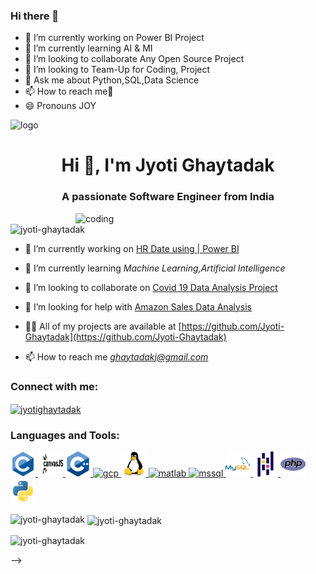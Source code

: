 ### Hi there 👋
- 🔭 I’m currently working on Power BI Project
- 🌱 I’m currently learning AI & MI
- 👯 I’m looking to collaborate Any Open Source Project
- 🤔 I’m looking to Team-Up for Coding, Project
- 💬 Ask me about Python,SQL,Data Science
- 📫 How to reach me📧
- 😄 Pronouns JOY

![logo](2_20240515_163814_0001.png)

<h1 align="center">Hi 👋, I'm Jyoti Ghaytadak</h1>
<h3 align="center">A passionate Software Engineer from India</h3>
<img align="right" alt="coding" width="400" src="https://gifdb.com/images/thumbnail/pc-programming-umiko-ahagon-xl8rbijsvnnrka63.gif">

<p align="left"> <img src="https://komarev.com/ghpvc/?username=jyoti-ghaytadak&label=Profile%20views&color=0e75b6&style=flat" alt="jyoti-ghaytadak" /> </p>

- 🔭 I’m currently working on [HR Date using | Power BI](https://github.com/Jyoti-Ghaytadak)

- 🌱 I’m currently learning *Machine Learning,Artificial Intelligence*

- 👯 I’m looking to collaborate on [Covid 19 Data Analysis Project](https://github.com/Jyoti-Ghaytadak)

- 🤝 I’m looking for help with [Amazon Sales Data Analysis](https://github.com/Jyoti-Ghaytadak)

- 👨‍💻 All of my projects are available at [https://github.com/Jyoti-Ghaytadak](https://github.com/Jyoti-Ghaytadak)

- 📫 How to reach me *ghaytadakj@gmail.com*

<h3 align="left">Connect with me:</h3>
<p align="left">
<a href="https://kaggle.com/jyotighaytadak" target="blank"><img align="center" src="https://raw.githubusercontent.com/rahuldkjain/github-profile-readme-generator/master/src/images/icons/Social/kaggle.svg" alt="jyotighaytadak" height="30" width="40" /></a>
</p>

<h3 align="left">Languages and Tools:</h3>
<p align="left"> <a href="https://www.cprogramming.com/" target="_blank" rel="noreferrer"> <img src="https://raw.githubusercontent.com/devicons/devicon/master/icons/c/c-original.svg" alt="c" width="40" height="40"/> </a> <a href="https://canvasjs.com" target="_blank" rel="noreferrer"> <img src="https://raw.githubusercontent.com/Hardik0307/Hardik0307/master/assets/canvasjs-charts.svg" alt="canvasjs" width="40" height="40"/> </a> <a href="https://www.w3schools.com/cpp/" target="_blank" rel="noreferrer"> <img src="https://raw.githubusercontent.com/devicons/devicon/master/icons/cplusplus/cplusplus-original.svg" alt="cplusplus" width="40" height="40"/> </a> <a href="https://cloud.google.com" target="_blank" rel="noreferrer"> <img src="https://www.vectorlogo.zone/logos/google_cloud/google_cloud-icon.svg" alt="gcp" width="40" height="40"/> </a> <a href="https://www.linux.org/" target="_blank" rel="noreferrer"> <img src="https://raw.githubusercontent.com/devicons/devicon/master/icons/linux/linux-original.svg" alt="linux" width="40" height="40"/> </a> <a href="https://www.mathworks.com/" target="_blank" rel="noreferrer"> <img src="https://upload.wikimedia.org/wikipedia/commons/2/21/Matlab_Logo.png" alt="matlab" width="40" height="40"/> </a> <a href="https://www.microsoft.com/en-us/sql-server" target="_blank" rel="noreferrer"> <img src="https://www.svgrepo.com/show/303229/microsoft-sql-server-logo.svg" alt="mssql" width="40" height="40"/> </a> <a href="https://www.mysql.com/" target="_blank" rel="noreferrer"> <img src="https://raw.githubusercontent.com/devicons/devicon/master/icons/mysql/mysql-original-wordmark.svg" alt="mysql" width="40" height="40"/> </a> <a href="https://pandas.pydata.org/" target="_blank" rel="noreferrer"> <img src="https://raw.githubusercontent.com/devicons/devicon/2ae2a900d2f041da66e950e4d48052658d850630/icons/pandas/pandas-original.svg" alt="pandas" width="40" height="40"/> </a> <a href="https://www.php.net" target="_blank" rel="noreferrer"> <img src="https://raw.githubusercontent.com/devicons/devicon/master/icons/php/php-original.svg" alt="php" width="40" height="40"/> </a> <a href="https://www.python.org" target="_blank" rel="noreferrer"> <img src="https://raw.githubusercontent.com/devicons/devicon/master/icons/python/python-original.svg" alt="python" width="40" height="40"/> </a> </p>

<p><img align="left" src="https://github-readme-stats.vercel.app/api/top-langs?username=jyoti-ghaytadak&show_icons=true&locale=en&layout=compact" alt="jyoti-ghaytadak" /></p>

<p>&nbsp;<img align="center" src="https://github-readme-stats.vercel.app/api?username=jyoti-ghaytadak&show_icons=true&locale=en" alt="jyoti-ghaytadak" /></p>

<p><img align="center" src="https://github-readme-streak-stats.herokuapp.com/?user=jyoti-ghaytadak&" alt="jyoti-ghaytadak" /></p>
-->
